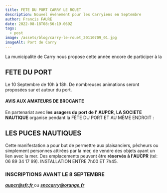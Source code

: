 ```yaml
---
title: FETE DU PORT CARRY LE ROUET
description: Nouvel évènement pour les Carryiens en Septembre
author: Francis FAURE
date: 2022-08-18T08:56:19.069Z
tags:
  - post
image: /assets/blog/carry-le-rouet_20110709_01.jpg
imageAlt: Port de Carry
---
```

La municipalité de Carry nous propose cette année encore de participer à la 

## FETE DU PORT

Le 10 Septembre de 10h à 18h.
De nombreuses animations seront proposées sur et autour du port.

#### AVIS AUX AMATEURS DE BROCANTE

En partenariat avec **les usagers du port de l' AUPCR**, **LA SOCIETE NAUTIQUE** organise pendant la FÊTE DU PORT ET AU MÊME ENDROIT :

## LES PUCES NAUTIQUES

Cette manifestation a pour but de permettre aux plaisanciers, pêcheurs ou simplement personnes attirées par la mer, de vendre des objets ayant un lien avec la mer.
Des emplacements peuvent être **réservés à l'AUCPR** (tel: 06 89 34 17 99).
INSTALLATION ENTRE 7h00 ET 7h45.       

### INSCRIPTIONS AVANT LE 8 SEPTEMBRE

***[aupcr@sfr.fr ](aupcr@sfr.fr)***    ou    ***[snccarry@orange.fr ](snccarry@orange.fr)***